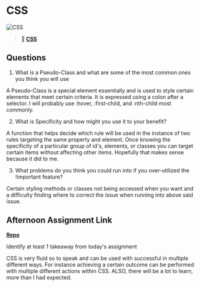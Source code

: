 # CSS

![CSS](https://bcw.blob.core.windows.net/public/cssUnit/1411879719053976)

> **📖 [CSS](https://codeworksacademy.com/fs-student-guide/resources/wk1/03-CSS)**

## Questions

1. What is a Pseudo-Class and what are some of the most common ones you think you will use

A Pseudo-Class is a special element essentially and is used to style certain elements that meet certain criteria. It is expressed using a colon after a selector. I will probably use :hover, :first-child, and :nth-child most commonly.

2. What is Specificity and how might you use it to your benefit?

A function that helps decide which rule will be used in the instance of two rules targeting the same property and element. Once knowing the specificity of a particular group of id's, elements, or classes you can target certain items without affecting other items. Hopefully that makes sense because it did to me.

3. What problems do you think you could run into if you over-utilized the !important feature?

Certain styling methods or classes not being accessed when you want and a difficulty finding where to correct the issue when running into above said issue.

## Afternoon Assignment Link

**[Repo](https://github.com/JeffreyWatson/csswarmup)**

Identify at least 1 takeaway from today's assignment

CSS is very fluid so to speak and can be used with successful in multiple different ways. For instance achieving a certain outcome can be performed with multiple different actions within CSS. ALSO, there will be a lot to learn, more than I had expected.